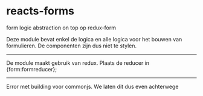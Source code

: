 # reacts-forms
form logic abstraction on top op redux-form

Deze module bevat enkel de logica en alle logica voor het bouwen van formulieren.
De componenten zijn dus niet te stylen.

---

De module maakt gebruik van redux.
Plaats de reducer in {form:formreducer};

---

Error met building voor commonjs. We laten dit dus even achterwege
